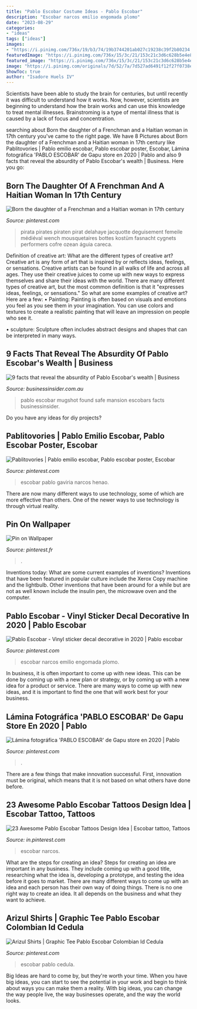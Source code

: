```yaml
---
title: "Pablo Escobar Costume Ideas - Pablo Escobar"
description: "Escobar narcos emilio engomada plomo"
date: "2023-08-29"
categories:
- "ideas"
tags: ["ideas"]
images:
- "https://i.pinimg.com/736x/19/b3/74/19b3744201ab027c19238c39f2b80234.jpg"
featuredImage: "https://i.pinimg.com/736x/15/3c/21/153c21c3d6c628b5e4e8ed1ae565fb40.jpg"
featured_image: "https://i.pinimg.com/736x/15/3c/21/153c21c3d6c628b5e4e8ed1ae565fb40.jpg"
image: "https://i.pinimg.com/originals/7d/52/7a/7d527ad6491f12f27f0738e458cbf7cf.jpg"
ShowToc: true
author: "Isadore Huels IV"
---
```



Scientists have been able to study the brain for centuries, but until recently it was difficult to understand how it works. Now, however, scientists are beginning to understand how the brain works and can use this knowledge to treat mental illnesses. Brainstroming is a type of mental illness that is caused by a lack of focus and concentration.

	

		
searching about Born the daughter of a Frenchman and a Haitian woman in 17th century you've came to the right page. We have 8 Pictures about Born the daughter of a Frenchman and a Haitian woman in 17th century like Pablitovories | Pablo emilio escobar, Pablo escobar poster, Escobar, Lámina fotográfica &#039;PABLO ESCOBAR&#039; de Gapu store en 2020 | Pablo and also 9 facts that reveal the absurdity of Pablo Escobar&#039;s wealth | Business. Here you go:
		
    
## Born The Daughter Of A Frenchman And A Haitian Woman In 17th Century

<img loading=lazy src="https://i.pinimg.com/736x/19/b3/74/19b3744201ab027c19238c39f2b80234.jpg" onerror="this.onerror=null;this.src='https://tse2.mm.bing.net/th?id=OIP.m92RT6OWV8pQn8j89ebhkwHaLH&amp;pid=15.1';" alt="Born the daughter of a Frenchman and a Haitian woman in 17th century">

_Source: pinterest.com_

>pirata pirates piraten pirat delahaye jacquotte deguisement femeile médiéval wench mousquetaires bottes kostüm fasnacht cygnets performers cofre ozean águia careca. 

	

Definition of creative art: What are the different types of creative art?
Creative art is any form of art that is inspired by or reflects ideas, feelings, or sensations. Creative artists can be found in all walks of life and across all ages. They use their creative juices to come up with new ways to express themselves and share their ideas with the world. There are many different types of creative art, but the most common definition is that it "expresses ideas, feelings, or sensations." So what are some examples of creative art? Here are a few:
• Painting: Painting is often based on visuals and emotions you feel as you see them in your imagination. You can use colors and textures to create a realistic painting that will leave an impression on people who see it.

• sculpture: Sculpture often includes abstract designs and shapes that can be interpreted in many ways.

    
## 9 Facts That Reveal The Absurdity Of Pablo Escobar&#039;s Wealth | Business

<img loading=lazy src="http://static.businessinsider.com/image/56002586bd86ef1c008bbcc7/image.jpg" onerror="this.onerror=null;this.src='https://tse1.mm.bing.net/th?id=OIP.b1M06JWr-Z_P2BZeLkyi_wHaFj&amp;pid=15.1';" alt="9 facts that reveal the absurdity of Pablo Escobar&#039;s wealth | Business">

_Source: businessinsider.com.au_

>pablo escobar mugshot found safe mansion escobars facts businessinsider. 

	

Do you have any ideas for diy projects?

    
## Pablitovories | Pablo Emilio Escobar, Pablo Escobar Poster, Escobar

<img loading=lazy src="https://i.pinimg.com/736x/7e/7b/c2/7e7bc2f95396cf38fc25eecda667c19f.jpg" onerror="this.onerror=null;this.src='https://tse2.mm.bing.net/th?id=OIP.NAmNv0tIRYUIxJrNQFKoUwHaJH&amp;pid=15.1';" alt="Pablitovories | Pablo emilio escobar, Pablo escobar poster, Escobar">

_Source: pinterest.com_

>escobar pablo gaviria narcos henao. 

	

There are now many different ways to use technology, some of which are more effective than others. One of the newer ways to use technology is through virtual reality.

    
## Pin On Wallpaper

<img loading=lazy src="https://i.pinimg.com/736x/e1/c0/ae/e1c0aefcf635e8bfb7a793807bd748c3--walter-white-walter-obrien.jpg" onerror="this.onerror=null;this.src='https://tse3.mm.bing.net/th?id=OIP.GUP0XxiD2LvYj0888uECKAHaHa&amp;pid=15.1';" alt="Pin on Wallpaper">

_Source: pinterest.fr_

>. 

	

Inventions today: What are some current examples of inventions?
Inventions that have been featured in popular culture include the Xerox Copy machine and the lightbulb. Other inventions that have been around for a while but are not as well known include the insulin pen, the microwave oven and the computer.

    
## Pablo Escobar - Vinyl Sticker Decal Decorative In 2020 | Pablo Escobar

<img loading=lazy src="https://i.pinimg.com/736x/15/3c/21/153c21c3d6c628b5e4e8ed1ae565fb40.jpg" onerror="this.onerror=null;this.src='https://tse3.mm.bing.net/th?id=OIP.rZ9OOA0DPbGXZL5GFOD9_QHaI3&amp;pid=15.1';" alt="Pablo Escobar - Vinyl sticker decal decorative in 2020 | Pablo escobar">

_Source: pinterest.com_

>escobar narcos emilio engomada plomo. 

	

In business, it is often important to come up with new ideas. This can be done by coming up with a new plan or strategy, or by coming up with a new idea for a product or service. There are many ways to come up with new ideas, and it is important to find the one that will work best for your business.

    
## Lámina Fotográfica &#039;PABLO ESCOBAR&#039; De Gapu Store En 2020 | Pablo

<img loading=lazy src="https://i.pinimg.com/originals/7d/52/7a/7d527ad6491f12f27f0738e458cbf7cf.jpg" onerror="this.onerror=null;this.src='https://tse3.mm.bing.net/th?id=OIP.mpo_cFZ0fRDVium0z74YIwAAAA&amp;pid=15.1';" alt="Lámina fotográfica &#039;PABLO ESCOBAR&#039; de Gapu store en 2020 | Pablo">

_Source: pinterest.com_

>. 

	

There are a few things that make innovation successful. First, innovation must be original, which means that it is not based on what others have done before.

    
## 23 Awesome Pablo Escobar Tattoos Design Idea | Escobar Tattoo, Tattoos

<img loading=lazy src="https://i.pinimg.com/736x/d3/00/c8/d300c8dbc54161fb4e3a82c7eb27a63b.jpg" onerror="this.onerror=null;this.src='https://tse2.mm.bing.net/th?id=OIP.X5qWJCb0dJuU06KSNYAgpAHaIH&amp;pid=15.1';" alt="23 Awesome Pablo Escobar Tattoos Design Idea | Escobar tattoo, Tattoos">

_Source: in.pinterest.com_

>escobar narcos. 

	

What are the steps for creating an idea?
Steps for creating an idea are important in any business. They include coming up with a good title, researching what the idea is, developing a prototype, and testing the idea before it goes to market. 
There are many different ways to come up with an idea and each person has their own way of doing things. There is no one right way to create an idea. It all depends on the business and what they want to achieve.

    
## Arizul Shirts | Graphic Tee Pablo Escobar Colombian Id Cedula

<img loading=lazy src="https://i.pinimg.com/736x/d0/ac/9f/d0ac9f5fb0450bb5ca8019579aa579d0.jpg" onerror="this.onerror=null;this.src='https://tse1.mm.bing.net/th?id=OIP.ICJRORHAvDZllTnzybgV5wHaHa&amp;pid=15.1';" alt="Arizul Shirts | Graphic Tee Pablo Escobar Colombian Id Cedula">

_Source: pinterest.com_

>escobar pablo cedula. 

	

Big Ideas are hard to come by, but they're worth your time. When you have big ideas, you can start to see the potential in your work and begin to think about ways you can make them a reality. With big ideas, you can change the way people live, the way businesses operate, and the way the world looks.

